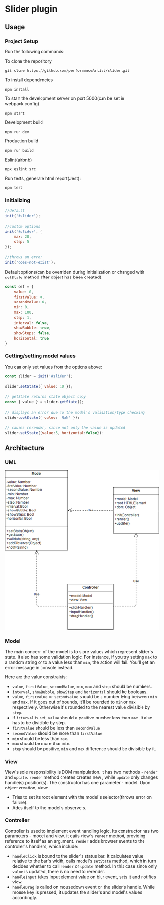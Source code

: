 # Slider plugin

## Usage

### Project Setup

Run the following commands:

To clone the repository

```
git clone https://github.com/performanceArtist/slider.git
```

To install dependencies

```
npm install
```

To start the development server on port 5000(can be set in webpack.config)

```shell
npm start
```

Development build

```shell
npm run dev
```

Production build

```
npm run build
```

Eslint(airbnb)

```
npx eslint src
```

Run tests, generate html report(Jest):

```
npm test
```

### Initializing

```js
//default
init('#slider');

//custom options
init('#slider', {
    max: 20,
    step: 5
});

//throws an error
init('does-not-exist');
```

Default options(can be overriden during initialization or changed with `setState` method after object has been created):

```js
const def = {
    value: 0,
    firstValue: 0,
    secondValue: 0,
    min: 0,
    max: 100,
    step: 1,
    interval: false,
    showBubble: true,
    showSteps: false,
    horizontal: true
}
```

### Getting/setting model values

You can only set values from the options above:

```js
const slider = init('#slider');

slider.setState({ value: 10 });

// getState returns state object copy
const { value } = slider.getState();

// displays an error due to the model's validation/type checking
slider.setState({ value: 'NaN' });

// causes rerender, since not only the value is updated
slider.setState({value:5, horizontal:false});
```

## Architecture

### UML

![UML diagram](diagram.png)

### Model

The main concern of the model is to store values which represent slider's state. It also has some validation logic. For instance, if you try setting `max` to a random string or to a value less than `min`, the action will fail. You'll get an error message in console instead. 

Here are the value constraints:

* `value`, `firstValue`, `secondValue`, `min`, `max` and `step` should be numbers.
* `interval`, `showBubble`, `showStep` and `horizontal` should be booleans.
* `value`, `firstValue` or `secondValue` should be a number lying between `min` and `max`. If it goes out of bounds, it'll be rounded to `min` or `max` respectively. Otherwise it's rounded to the nearest value divisible by `step`.
* If `interval` is set, `value` should a positive number less than `max`. It also has to be divisible by step.
* `firstValue` should be less than `secondValue`
* `secondValue` should be more than `firstValue`
* `min` should be less than `max`.
* `max` should be more than `min`.
* `step` should be positive, `min` and `max` difference should be divisible by it.

### View

View's sole responsibility is DOM manipulation. It has two methods - `render` and `update`. `render` method creates creates new , while `update` only changes handle(s) position(s). The constructor has one parameter - model. Upon object creation, view:

* Tries to set its root element with the model's selector(throws error on failure).
* Adds itself to the model's observers.

### Controller

Controller is used to implement event handling logic. Its constructor has two parameters - model and view. It calls view's `render` method, providing reference to itself as an argument. `render` adds browser events to the controller's handlers, which include:

* `handleClick` is bound to the slider's status bar. It calculates value relative to the bar's width, calls model's `setState` method, which in turn decides whether to call `render` or `update` method. In this case since only `value` is updated, there is no need to rerender.
* `handleInput` takes input element value on blur event, sets it and notifies view.
* `handleDrag` is called on mousedown event on the slider's handle. While mouse key is pressed, it updates the slider's and model's values accordingly.